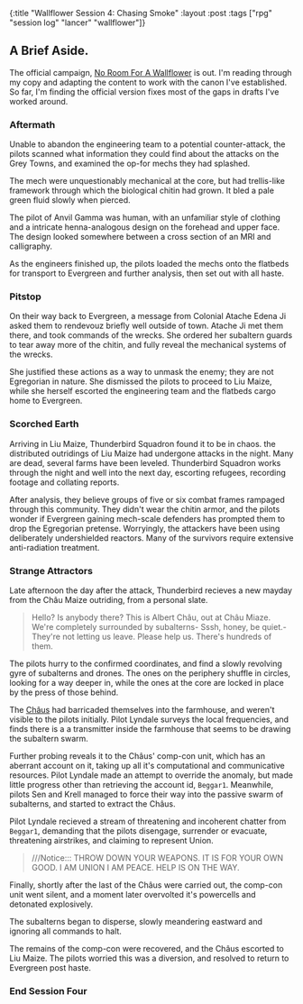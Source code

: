 {:title "Wallflower Session 4: Chasing Smoke"
:layout :post
:tags ["rpg" "session log" "lancer" "wallflower"]}

## A Brief Aside.
The official campaign, [No Room For A Wallflower](https://massif-press.itch.io/no-room-for-a-wallflower-act-1) is out. I'm reading through my copy and adapting the content to work with the canon I've established. So far, I'm finding the official version fixes most of the gaps in drafts I've worked around.

### Aftermath
Unable to abandon the engineering team to a potential counter-attack, the pilots scanned what information they could find about the attacks on the Grey Towns, and examined the op-for mechs they had splashed.

The mech were unquestionably mechanical at the core, but had trellis-like framework through which the biological chitin had grown. It bled a pale green fluid slowly when pierced.

The pilot of Anvil Gamma was human, with an unfamiliar style of clothing and a intricate henna-analogous design on the forehead and upper face. The design looked somewhere between a cross section of an MRI and calligraphy. 

As the engineers finished up, the pilots loaded the mechs onto the flatbeds for transport to Evergreen and further analysis, then set out with all haste.

### Pitstop
On their way back to Evergreen, a message from Colonial Atache Edena Ji asked them to rendevouz briefly well outside of town. Atache Ji met them there, and  took commands of the wrecks. She ordered her subaltern guards to tear away more of the chitin, and fully reveal the mechanical systems of the wrecks.

She justified these actions as a way to unmask the enemy; they are not Egregorian in nature. She dismissed the pilots to proceed to Liu Maize, while she herself escorted the engineering team and the flatbeds cargo home to Evergreen.

### Scorched Earth
Arriving in Liu Maize, Thunderbird Squadron found it to be in chaos. the distributed outridings of Liu Maize had undergone attacks in the night. Many are dead, several farms have been leveled.
Thunderbird Squadron works through the night and well into the next day, escorting refugees, recording footage and collating reports.

After analysis, they believe groups of five or six combat frames rampaged through this community. 
They didn't wear the chitin armor, and the pilots wonder if Evergreen gaining mech-scale defenders has prompted them to drop the Egregorian pretense. 
Worryingly, the attackers have been using deliberately undershielded reactors. 
Many of the survivors require extensive anti-radiation treatment.

### Strange Attractors
Late afternoon the day after the attack, Thunderbird recieves a new mayday from the Châu Maize outriding, from a personal slate.

> Hello? Is anybody there? This is Albert Châu, out at Châu Miaze. We're completely surrounded by subalterns- Sssh, honey, be quiet.- They're not letting us leave. Please help us. There's hundreds of them.  

The pilots hurry to the confirmed coordinates, and find a slowly revolving gyre of subalterns and drones.
The ones on the periphery shuffle in circles, looking for a way deeper in, while the ones at the core are locked in place by the press of those behind. 

The [Châus](https://twitter.com/Lancer_RPG/status/1370044406917689344/photo/2) had barricaded themselves into the farmhouse, and weren't visible to the pilots initially. 
Pilot Lyndale surveys the local frequencies, and finds there is a a transmitter inside the farmhouse that seems to be drawing the subaltern swarm.

Further probing reveals it to the Châus' comp-con unit, which has an aberrant account on it, taking up all it's computational and communicative resources. Pilot Lyndale made an attempt to override the anomaly, but made little progress other than retrieving the account id, `Beggar1`.
Meanwhile, pilots Sen and Krell managed to force their way into the passive swarm of subalterns, and started to extract the Châus.

Pilot Lyndale recieved a stream of threatening and incoherent chatter from `Beggar1`, demanding that the pilots disengage, surrender or evacuate, threatening airstrikes, and claiming to represent Union.

>///Notice::: THROW DOWN YOUR WEAPONS. IT IS FOR YOUR OWN GOOD. I AM UNION I AM PEACE. HELP IS ON THE WAY.

Finally, shortly after the last of the Châus were carried out, the comp-con unit went silent, and a moment later overvolted it's powercells and detonated explosively.

The subalterns began to disperse, slowly meandering eastward and ignoring all commands to halt. 

The remains of the comp-con were recovered, and the Châus escorted to Liu Maize. The pilots worried this was a diversion, and resolved to return to Evergreen post haste.


### End Session Four

